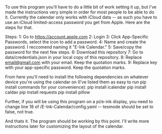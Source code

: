 To use this program you'll have to do a little bit of work setting it up, but I've made the instructions very simple in order for most people to be able to do it.
Currently the calendar only works with iCloud data -- as such you have to use an iCloud limited-access password you get from Apple. Here are the steps for that.

Steps:
1: Go to https://account.apple.com
2: Login
3: Click App-Specific Passwords, select the icon to add a password.
4: Name and create the password. I reccomend naming it "E-Ink Calendar." 
5: Save/copy the password for the next few steps.
6: Download this repository
7: Go to data/credentials.json in your local copy of this repository. 
8: Replace email@gmail.com with your email. Keep the quotation marks. 
9: Replace key with your app-specific password. Keep the quotation marks.

From here you'll need to install the following dependencies on whatever device you're using the calendar on (I've listed them as easy to run pip install commands for your convenience):
pip install icalendar
pip install caldav
pip install requests
pip install pillow

Further, if you will be using this program on a pi/e-ink display, you need to change line 18 of /E-Ink-Calendar/config.yaml -- tesmode should be set to false, not true.

And thats it. The program should be working by this point. I'll write more instructions later for customizing the layout of the calendar. 
